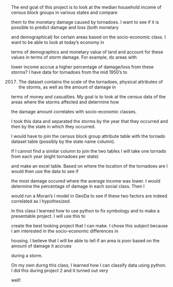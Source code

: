   The end goal of this project is to look at the median household income of census block groups in various states and compare 
  
them to the monetary damage caused by tornadoes. I want to see if it is possible to predict damage and loss (both monetary 

and demographical) for certain areas based on the socio-economic class. I want to be able to look at today’s economy in 

terms of demographics and monetary value of land and account for these values in terms of storm damage. For example, do areas with 

lower income accrue a higher percentage of damage/loss from these storms? I have data for tornadoes from the mid 1950’s to 

2017. The dataset contains the scale of the tornadoes, physical attributes of the storms, as well as the amount of damage in 

terms of money and casualties. My goal is to look at the census data of the areas where the storms affected and determine how 

the damage amount correlates with socio-economic classes. 

  I took this data and separated the storms by the year that they occurred and then by the state in which they occurred.
  
I would have to join the census block group attribute table with the tornado dataset table (possibly by the state name column). 

If I cannot find a similar column to join the two tables I will take one tornado from each year (eight tornadoes per state) 

and make an excel table. Based on where the location of the tornadoes are I would then use the data to see if

the most damage occured where the average income was lower. I would determine the percentage of damage in each social class. Then I 

would run a Moran’s I model in GeoDa to see if these two factors are indeed correlated as I hypothesized. 

  In this class I learned how to use python to fix symbology and to make a presentable project. I will use this to
  
create the best looking project that I can make. I chose this subject because I am interested in the socio-economic differences in

housing. I believe that I will be able to tell if an area is poor based on the amount of damage it accrues 

during a storm. 

  On my own durng this class, I learned how I can classify data using python. I did this during project 2 and it turned out very
  
well!
